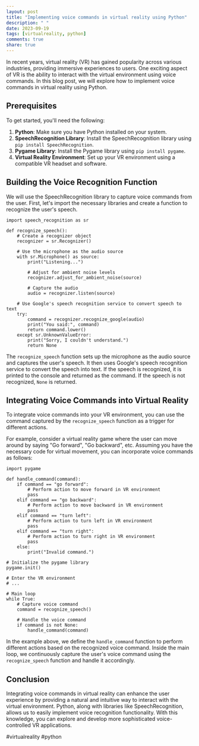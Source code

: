 ```yaml
---
layout: post
title: "Implementing voice commands in virtual reality using Python"
description: " "
date: 2023-09-19
tags: [virtualreality, python]
comments: true
share: true
---
```


In recent years, virtual reality (VR) has gained popularity across various industries, providing immersive experiences to users. One exciting aspect of VR is the ability to interact with the virtual environment using voice commands. In this blog post, we will explore how to implement voice commands in virtual reality using Python.

## Prerequisites

To get started, you'll need the following:

1. **Python**: Make sure you have Python installed on your system.
2. **SpeechRecognition Library**: Install the SpeechRecognition library using `pip install SpeechRecognition`.
3. **Pygame Library**: Install the Pygame library using `pip install pygame`.
4. **Virtual Reality Environment**: Set up your VR environment using a compatible VR headset and software.

## Building the Voice Recognition Function

We will use the SpeechRecognition library to capture voice commands from the user. First, let's import the necessary libraries and create a function to recognize the user's speech.

```
import speech_recognition as sr

def recognize_speech():
    # Create a recognizer object
    recognizer = sr.Recognizer()

    # Use the microphone as the audio source
    with sr.Microphone() as source:
        print("Listening...")

        # Adjust for ambient noise levels
        recognizer.adjust_for_ambient_noise(source)

        # Capture the audio
        audio = recognizer.listen(source)

    # Use Google's speech recognition service to convert speech to text
    try:
        command = recognizer.recognize_google(audio)
        print("You said:", command)
        return command.lower()
    except sr.UnknownValueError:
        print("Sorry, I couldn't understand.")
        return None
```

The `recognize_speech` function sets up the microphone as the audio source and captures the user's speech. It then uses Google's speech recognition service to convert the speech into text. If the speech is recognized, it is printed to the console and returned as the command. If the speech is not recognized, `None` is returned.

## Integrating Voice Commands into Virtual Reality

To integrate voice commands into your VR environment, you can use the command captured by the `recognize_speech` function as a trigger for different actions.

For example, consider a virtual reality game where the user can move around by saying "Go forward", "Go backward", etc. Assuming you have the necessary code for virtual movement, you can incorporate voice commands as follows:

```
import pygame

def handle_command(command):
    if command == "go forward":
        # Perform action to move forward in VR environment
        pass
    elif command == "go backward":
        # Perform action to move backward in VR environment
        pass
    elif command == "turn left":
        # Perform action to turn left in VR environment
        pass
    elif command == "turn right":
        # Perform action to turn right in VR environment
        pass
    else:
        print("Invalid command.")

# Initialize the pygame library
pygame.init()

# Enter the VR environment
# ...

# Main loop
while True:
    # Capture voice command
    command = recognize_speech()

    # Handle the voice command
    if command is not None:
        handle_command(command)
```

In the example above, we define the `handle_command` function to perform different actions based on the recognized voice command. Inside the main loop, we continuously capture the user's voice command using the `recognize_speech` function and handle it accordingly.

## Conclusion

Integrating voice commands in virtual reality can enhance the user experience by providing a natural and intuitive way to interact with the virtual environment. Python, along with libraries like SpeechRecognition, allows us to easily implement voice recognition functionality. With this knowledge, you can explore and develop more sophisticated voice-controlled VR applications.

#virtualreality #python